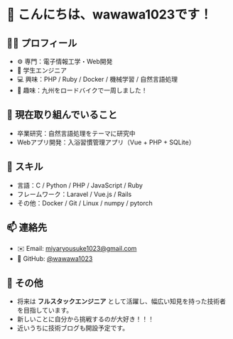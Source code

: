 # 👋 こんにちは、wawawa1023です！

## 🧑‍💻 プロフィール
- ⚙️ 専門：電子情報工学・Web開発
- 🏫 学生エンジニア
- 💻 興味：PHP / Ruby / Docker / 機械学習 / 自然言語処理
- 🚴 趣味：九州をロードバイクで一周しました！

## 🔭 現在取り組んでいること
- 卒業研究：自然言語処理をテーマに研究中
- Webアプリ開発：入浴習慣管理アプリ（Vue + PHP + SQLite）

## 🌱 スキル
- 言語：C / Python / PHP / JavaScript / Ruby
- フレームワーク：Laravel / Vue.js / Rails
- その他：Docker / Git / Linux / numpy / pytorch

## 📫 連絡先
- ✉️ Email: miyaryousuke1023@gmail.com
- 🐙 GitHub: [@wawawa1023](https://github.com/wawawa1023)

## 📝 その他
- 将来は **フルスタックエンジニア** として活躍し、幅広い知見を持った技術者を目指しています。
- 新しいことに自分から挑戦するのが大好き！！！
- 近いうちに技術ブログも開設予定です。
